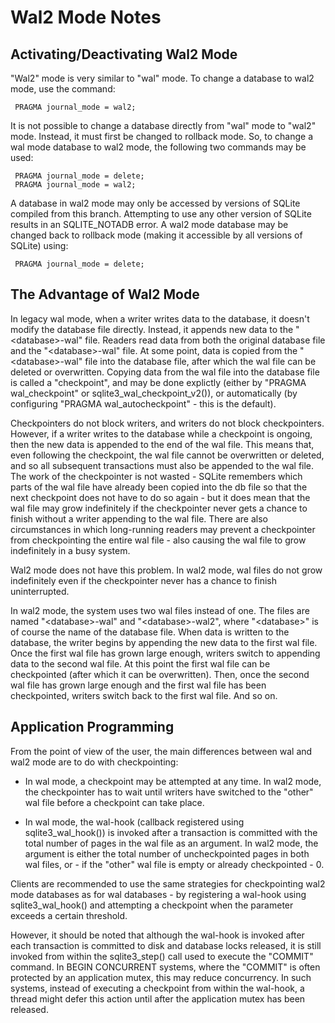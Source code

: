 
Wal2 Mode Notes
===============

## Activating/Deactivating Wal2 Mode

"Wal2" mode is very similar to "wal" mode. To change a database to wal2 mode,
use the command:

>
     PRAGMA journal_mode = wal2;

It is not possible to change a database directly from "wal" mode to "wal2"
mode. Instead, it must first be changed to rollback mode. So, to change a wal
mode database to wal2 mode, the following two commands may be used:

>
     PRAGMA journal_mode = delete;
     PRAGMA journal_mode = wal2;

A database in wal2 mode may only be accessed by versions of SQLite compiled
from this branch. Attempting to use any other version of SQLite results in an
SQLITE&#95;NOTADB error. A wal2 mode database may be changed back to rollback mode
(making it accessible by all versions of SQLite) using:

>
     PRAGMA journal_mode = delete;

## The Advantage of Wal2 Mode

In legacy wal mode, when a writer writes data to the database, it doesn't
modify the database file directly. Instead, it appends new data to the
"&lt;database>-wal" file. Readers read data from both the original database
file and the "&lt;database>-wal" file. At some point, data is copied from the
"&lt;database>-wal" file into the database file, after which the wal file can
be deleted or overwritten. Copying data from the wal file into the database
file is called a "checkpoint", and may be done explictly (either by "PRAGMA
wal&#95;checkpoint" or sqlite3&#95;wal&#95;checkpoint&#95;v2()), or
automatically (by configuring "PRAGMA wal&#95;autocheckpoint" - this is the
default).

Checkpointers do not block writers, and writers do not block checkpointers.
However, if a writer writes to the database while a checkpoint is ongoing,
then the new data is appended to the end of the wal file. This means that,
even following the checkpoint, the wal file cannot be overwritten or deleted,
and so all subsequent transactions must also be appended to the wal file. The
work of the checkpointer is not wasted - SQLite remembers which parts of the
wal file have already been copied into the db file so that the next checkpoint
does not have to do so again - but it does mean that the wal file may grow
indefinitely if the checkpointer never gets a chance to finish without a
writer appending to the wal file. There are also circumstances in which
long-running readers may prevent a checkpointer from checkpointing the entire
wal file - also causing the wal file to grow indefinitely in a busy system.

Wal2 mode does not have this problem. In wal2 mode, wal files do not grow
indefinitely even if the checkpointer never has a chance to finish
uninterrupted.

In wal2 mode, the system uses two wal files instead of one. The files are named
"&lt;database>-wal" and "&lt;database>-wal2", where "&lt;database>" is of
course the name of the database file. When data is written to the database, the
writer begins by appending the new data to the first wal file. Once the first
wal file has grown large enough, writers switch to appending data to the second
wal file. At this point the first wal file can be checkpointed (after which it
can be overwritten). Then, once the second wal file has grown large enough and
the first wal file has been checkpointed, writers switch back to the first wal
file. And so on.

## Application Programming

From the point of view of the user, the main differences between wal and 
wal2 mode are to do with checkpointing:

  * In wal mode, a checkpoint may be attempted at any time. In wal2 
    mode, the checkpointer has to wait until writers have switched 
    to the "other" wal file before a checkpoint can take place.

  * In wal mode, the wal-hook (callback registered using
    sqlite3&#95;wal&#95;hook()) is invoked after a transaction is committed
    with the total number of pages in the wal file as an argument. In wal2
    mode, the argument is either the total number of uncheckpointed pages in
    both wal files, or - if the "other" wal file is empty or already
    checkpointed - 0.

Clients are recommended to use the same strategies for checkpointing wal2 mode
databases as for wal databases - by registering a wal-hook using
sqlite3&#95;wal&#95;hook() and attempting a checkpoint when the parameter
exceeds a certain threshold.

However, it should be noted that although the wal-hook is invoked after each
transaction is committed to disk and database locks released, it is still
invoked from within the sqlite3&#95;step() call used to execute the "COMMIT"
command. In BEGIN CONCURRENT systems, where the "COMMIT" is often protected by
an application mutex, this may reduce concurrency. In such systems, instead of
executing a checkpoint from within the wal-hook, a thread might defer this
action until after the application mutex has been released.


